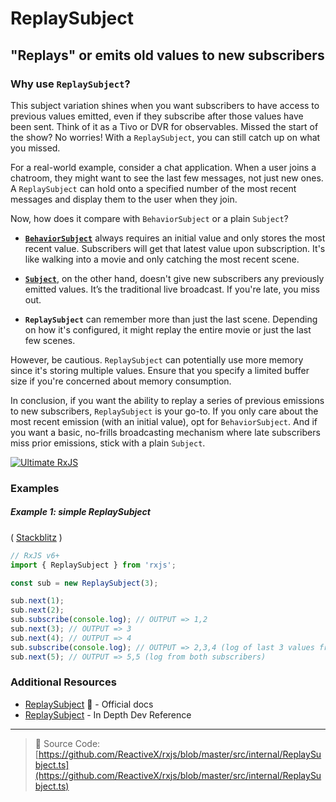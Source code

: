 # ReplaySubject

## "Replays" or emits old values to new subscribers

### Why use `ReplaySubject`?

This subject variation shines when you want subscribers to have access to previous values emitted, even if they subscribe after those values have been sent. Think of it as a Tivo or DVR for observables. Missed the start of the show? No worries! With a `ReplaySubject`, you can still catch up on what you missed.

For a real-world example, consider a chat application. When a user joins a chatroom, they might want to see the last few messages, not just new ones. A `ReplaySubject` can hold onto a specified number of the most recent messages and display them to the user when they join.

Now, how does it compare with `BehaviorSubject` or a plain `Subject`?

- **[`BehaviorSubject`](behaviorsubject.md)** always requires an initial value and only stores the most recent value. Subscribers will get that latest value upon subscription. It's like walking into a movie and only catching the most recent scene.

- **[`Subject`](subject.md)**, on the other hand, doesn't give new subscribers any previously emitted values. It’s the traditional live broadcast. If you're late, you miss out.

- **`ReplaySubject`** can remember more than just the last scene. Depending on how it's configured, it might replay the entire movie or just the last few scenes.

However, be cautious. `ReplaySubject` can potentially use more memory since it's storing multiple values. Ensure that you specify a limited buffer size if you're concerned about memory consumption.

In conclusion, if you want the ability to replay a series of previous emissions to new subscribers, `ReplaySubject` is your go-to. If you only care about the most recent emission (with an initial value), opt for `BehaviorSubject`. And if you want a basic, no-frills broadcasting mechanism where late subscribers miss prior emissions, stick with a plain `Subject`.

[![Ultimate RxJS](https://ultimatecourses.com/static/banners/banner-rxjs.svg 'Ultimate RxJS')](https://ultimatecourses.com/courses/rxjs?ref=4)

### Examples

##### Example 1: simple ReplaySubject

(
[Stackblitz](https://stackblitz.com/edit/rxjs-replaysubject-simple-example?file=index.ts&devtoolsheight=100)
)

```js
// RxJS v6+
import { ReplaySubject } from 'rxjs';

const sub = new ReplaySubject(3);

sub.next(1);
sub.next(2);
sub.subscribe(console.log); // OUTPUT => 1,2
sub.next(3); // OUTPUT => 3
sub.next(4); // OUTPUT => 4
sub.subscribe(console.log); // OUTPUT => 2,3,4 (log of last 3 values from new subscriber)
sub.next(5); // OUTPUT => 5,5 (log from both subscribers)
```

### Additional Resources

- [ReplaySubject](https://rxjs-dev.firebaseapp.com/api/index/class/ReplaySubject)
  📰 - Official docs
- [ReplaySubject](https://indepth.dev/reference/rxjs/subjects/replay-subject) - In Depth Dev Reference

---

> 📁 Source Code:
> [https://github.com/ReactiveX/rxjs/blob/master/src/internal/ReplaySubject.ts](https://github.com/ReactiveX/rxjs/blob/master/src/internal/ReplaySubject.ts)
